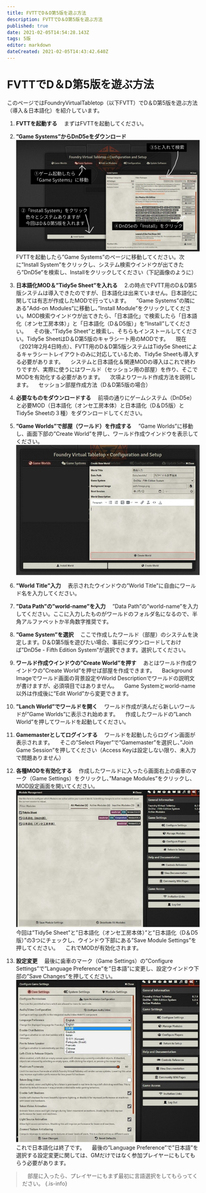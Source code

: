 ```yaml
---
title: FVTTでD＆D第5版を遊ぶ方法
description: FVTTでD＆D第5版を遊ぶ方法
published: true
date: 2021-02-05T14:54:28.143Z
tags: 5版
editor: markdown
dateCreated: 2021-02-05T14:43:42.640Z
---
```


# FVTTでD＆D第5版を遊ぶ方法
このページではFoundryVirtualTabletop（以下FVTT）でD＆D第5版を遊ぶ方法（導入＆日本語化）を紹介しています。
1. **FVTTを起動する**
　まずはFVTTを起動してください。
2. **”Game Systems”からDnD5eをダウンロード**
![dnd5eをダウンロード.jpg](/images/japanese-community/dnd5eをダウンロード.jpg)
　FVTTを起動したら”Game Systems”のページに移動してください。次に”Install System”をクリックし、システム検索ウインドウが出てきたら”DnD5e”を検索し、Installをクリックしてください（下記画像のように）
 
3. **日本語化MOD＆”Tidy5e Sheet”を入れる**
　2.の時点でFVTT用のD＆D第5版システムは導入できたのですが、日本語化は出来ていません。日本語化に関しては有志が作成したMODで行っています。
　”Game Systems”の隣にある”Add-on Modules”に移動し、”Install Module”をクリックしてください。MOD検索ウインドウが出てきたら、「日本語化」で検索したら「日本語化（オンセ工房本体）」と「日本語化（D＆D5版）」を”Install”してください。
　その後、”Tidy5e Sheet”と検索し、そちらもインストールしてください。Tidy5e SheetはD＆D第5版のキャラシート用のMODです。
　現在（2021年2月4日時点）、FVTT用のD＆D第5版システムはTidy5e Sheetによるキャラシートレイアウトのみに対応しているため、Tidy5e Sheetも導入する必要があります。
　システムと日本語化＆関連MODの導入はこれで終わりですが、実際に使うにはワールド（セッション用の部屋）を作り、そこでMODを有効化する必要があります。
　次項よりワールド作成方法を説明します。
　セッション部屋作成方法（D＆D第5版の場合）
 
1. **必要なものをダウンロードする**
　前項の通りにゲームシステム（DnD5e）と必要MOD（日本語化（オンセ工房本体）と日本語化（D＆D5版）とTidy5e Sheetの３種）をダウンロードしてください。
2. **”Game Worlds”で部屋（ワールド）を作成する**
　”Game Worlds”に移動し、画面下部の”Create World”を押し、ワールド作成ウインドウを表示してください。
![ワールドを作成.jpg](/images/japanese-community/ワールドを作成.jpg)
3. **”World Title”入力**
　表示されたウインドウの”World Title”に自由にワールド名を入力してください。
4. **”Data Path”の”world-name”を入力**
　”Data Path”の”world-name”を入力してください。ここに入力したものがワールドのフォルダ名になるので、半角アルファベットか半角数字推奨です。
5. **”Game System”を選択**
　ここで作成したワールド（部屋）のシステムを決定します。D＆D第5版を遊びたい場合、事前にダウンロードしておけば”DnD5e - Fifth Edition System”が選択できます。選択してください。
6. **ワールド作成ウインドウの”Create World”を押す**
　あとはワールド作成ウインドウの”Create World”を押せば部屋を作成できます。
　Background Imageでワールド画面の背景設定やWorld Descriptionでワールドの説明文が書けますが、必須項目ではありません。
　Game Systemとworld-name以外は作成後に”Edit World”から変更できます。
7. **”Lanch World”でワールドを開く**
　ワールド作成が済んだら新しいワールドが”Game Worlds”に表示され始めます。
　作成したワールドの”Lanch World”を押してワールドを起動してください。
8. **Gamemasterとしてログインする**
　ワールドを起動したらログイン画面が表示されます。
　そこの”Select Player”で”Gamemaster”を選択し、”Join Game Session”を押してください（Access Keyは設定しない限り、未入力で問題ありません）
9. **各種MODを有効化する**
　作成したワールドに入ったら画面右上の歯車のマーク（Game Settings）をクリックし、”Manage Modules”をクリックし、MOD設定画面を開いてください。
 ![modを有効化.jpg](/images/japanese-community/modを有効化.jpg)
　今回は”Tidy5e Sheet”と”日本語化（オンセ工房本体）”と”日本語化（D＆D5版）”の3つにチェックし、ウインドウ下部にある”Save Module Settings”を押してください。
　これでMODが有効化されます。
10. **設定変更**
　最後に歯車のマーク（Game Settings）の”Configure Settings”で”Language Preference”を”日本語”に変更し、設定ウインドウ下部の”Save Changes”を押してください。
 ![設定変更.jpg](/images/japanese-community/設定変更.jpg)
　これで日本語化は終了です。
　最後の”Language Preference”で”日本語”を選択する設定変更に関しては、GMだけではなく参加プレイヤーにもしてもらう必要があります。
> 　部屋に入ったら、プレイヤーにもまず最初に言語選択をしてもらってください。
{.is-info}









